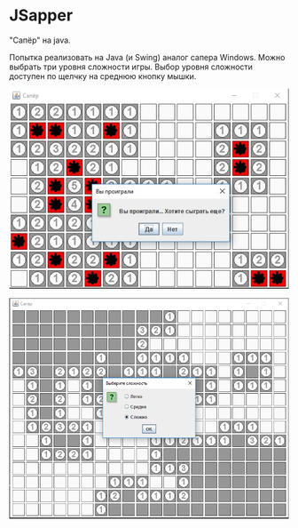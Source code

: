 # JSapper
"Сапёр" на java.

Попытка реализовать на Java (и Swing) аналог сапера Windows. 
Можно выбрать три уровня сложности игры. Выбор уровня сложности доступен по щелчку на среднюю кнопку мышки.

![screenshot](saper_1.jpg)

![screenshot](saper_2.png)

